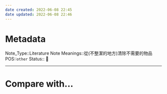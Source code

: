 ```yaml
---
date created: 2022-06-08 22:45
date updated: 2022-06-08 22:46
---
```


# Metadata

Note_Type::Literature Note
Meanings::從(不整潔的地方)清除不需要的物品
POS::`other`
Status:: 👶

---

# Compare with...
